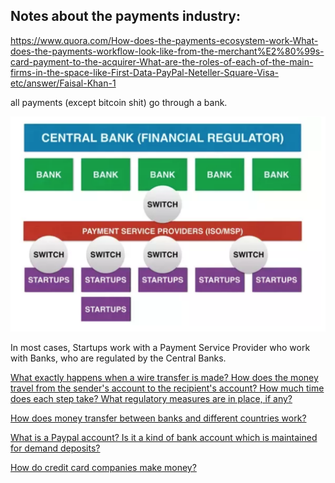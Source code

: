 ## Notes about the payments industry:

https://www.quora.com/How-does-the-payments-ecosystem-work-What-does-the-payments-workflow-look-like-from-the-merchant%E2%80%99s-card-payment-to-the-acquirer-What-are-the-roles-of-each-of-the-main-firms-in-the-space-like-First-Data-PayPal-Neteller-Square-Visa-etc/answer/Faisal-Khan-1

all payments (except bitcoin shit) go through a bank.

![payments scheme](./payments1.png)

In most cases, Startups work with a Payment Service Provider who work with Banks, who are regulated by the Central Banks.

[What exactly happens when a wire transfer is made? How does the money travel from the sender's account to the recipient's account? How much time does each step take? What regulatory measures are in place, if any?](https://www.quora.com/How-does-the-settlement-of-payments-work-in-banks-Specifically-how-do-payment-systems-that-are-connected-to-multiple-banks-actually-settle-the-amount-between-two-banks/answer/Faisal-Khan-1)

[How does money transfer between banks and different countries work?](https://www.quora.com/What-exactly-happens-when-a-wire-transfer-is-made-How-does-the-money-travel-from-the-senders-account-to-the-recipients-account-How-much-time-does-each-step-take-What-regulatory-measures-are-in-place-if-any/answer/Faisal-Khan-1)

[What is a Paypal account? Is it a kind of bank account which is maintained for demand deposits?](https://www.quora.com/What-is-a-Paypal-account-Is-it-a-kind-of-bank-account-which-is-maintained-for-demand-deposits/answer/Faisal-Khan-1)

[How do credit card companies make money?](https://www.quora.com/How-do-credit-card-companies-make-money)
